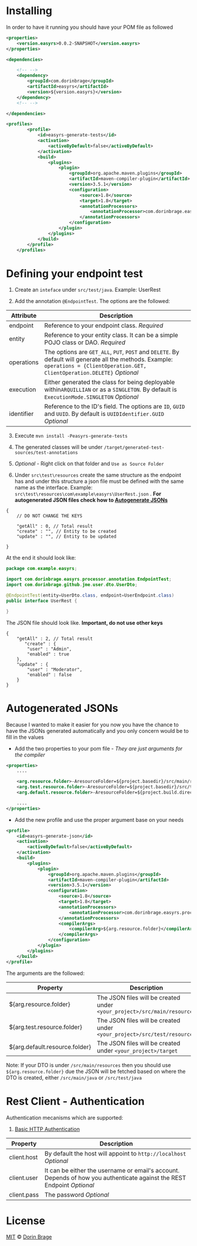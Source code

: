 # Installing

In order to have it running you should have your POM file as followed

```xml
<properties>
    <version.easyrs>0.0.2-SNAPSHOT</version.easyrs>
</properties>

<dependencies>

    <!-- -->
    <dependency>
        <groupId>com.dorinbrage</groupId>
        <artifactId>easyrs</artifactId>
        <version>${version.easyrs}</version>
    </dependency>
    <!-- -->

</dependencies>

<profiles>
        <profile>
            <id>easyrs-generate-tests</id>
            <activation>
                <activeByDefault>false</activeByDefault>
            </activation>
            <build>
                <plugins>
                    <plugin>
                        <groupId>org.apache.maven.plugins</groupId>
                        <artifactId>maven-compiler-plugin</artifactId>
                        <version>3.5.1</version>
                        <configuration>
                            <source>1.8</source>
                            <target>1.8</target>
                            <annotationProcessors>
                                <annotationProcessor>com.dorinbrage.easyrs.processor.EndpointProcessor</annotationProcessor>
                            </annotationProcessors>
                        </configuration>
                    </plugin>
                </plugins>
            </build>
        </profile>
    </profiles>
```

# Defining your endpoint test

1. Create an `inteface` under `src/test/java`. Example: UserRest

2. Add the annotation `@EndpointTest`. The options are the followed:

|Attribute| Description|
| ------------- |-------------|
|endpoint| Reference to your endpoint class.  *Required* |
|entity| Reference to your entity class. It can be a simple POJO class or DAO. *Required*|
|operations| The options are `GET_ALL`, `PUT`, `POST` and `DELETE`. By default will generate all the methods. Example: `operations = {ClientOperation.GET, ClientOperation.DELETE}` *Optional* |
|execution| Either generated the class for being deployable within`ARQUILLIAN` or as a `SINGLETON`. By default is `ExecutionMode.SINGLETON` *Optional*|
|identifier| Reference to the ID's field. The options are `ID`, `GUID` and `UUID`. By default is `UUIDIdentifier.GUID` *Optional* |

3. Execute `mvn install -Peasyrs-generate-tests`

4. The generated classes will be under `/target/generated-test-sources/test-annotations`

5. _Optional_ - Right click on that folder and `Use as Source Folder`

6. Under `src\test\resources`  create the same structure as the endpoint has and under this structure a json file must be defined with the same name as the interface. Example: `src\test\resources\com\example\easyrs\UserRest.json` . **For autogenerated JSON files check how to [Autogenerate JSONs](#autogenerated-jsons)**

```
{ 	
	// DO NOT CHANGE THE KEYS
	
	"getAll" : 0, // Total result
	"create" : "", // Entity to be created
	"update" : "", // Entity to be updated
	
}
```

At the end it should look like:

```java
package com.example.easyrs;

import com.dorinbrage.easyrs.processor.annotation.EndpointTest;
import com.dorinbrage.github.jme.user.dto.UserDto;

@EndpointTest(entity=UserDto.class, endpoint=UserEndpoint.class)
public interface UserRest {

}
```

The JSON file should look like. **Important, do not use other keys**

```
{
	"getAll" : 2, // Total result
	   "create" : {
        "user" : "Admin",
        "enabled" : true
    },
    "update" : {
        "user" : "Moderator",
        "enabled" : false
    }
}
```

# Autogenerated JSONs

Because I wanted to make it easier for you now you have the chance to have the JSONs generated automatically and you only concern would be to fill in the values

* Add the two properties to your pom file - *They are just arguments for the compiler*

```xml
<properties>
    .... 

    <arg.resource.folder>-AresourceFolder=${project.basedir}/src/main/resources</arg.resource.folder>
    <arg.test.resource.folder>-AresourceFolder=${project.basedir}/src/test/resources</arg.test.resource.folder>
    <arg.default.resource.folder>-AresourceFolder=${project.build.directory}</arg.default.resource.folder>

    .... 
</properties>

```

* Add the new profile and use the proper argument base on your needs

```xml
<profile>
    <id>easyrs-generate-json</id>
    <activation>
        <activeByDefault>false</activeByDefault>
    </activation>
    <build>
        <plugins>
            <plugin>
                <groupId>org.apache.maven.plugins</groupId>
                <artifactId>maven-compiler-plugin</artifactId>
                <version>3.5.1</version>
                <configuration>
                    <source>1.8</source>
                    <target>1.8</target>
                    <annotationProcessors>
                        <annotationProcessor>com.dorinbrage.easyrs.processor.JsonProcessor</annotationProcessor>
                    </annotationProcessors>
                    <compilerArgs>
                        <compilerArg>${arg.resource.folder}</compilerArg>
                    </compilerArgs>
                </configuration>
            </plugin>
        </plugins>
    </build>
</profile>
```
The arguments are the followed:

| Property        | Description   |
| ------------- |-------------|
| ${arg.resource.folder} |The JSON files will be created under `<your_project>/src/main/resources` |
| ${arg.test.resource.folder} | The JSON files will be created under `<your_project>/src/test/resources`|
| ${arg.default.resource.folder} | The JSON files will be created under `<your_project>/target`|

Note: If your DTO is under `/src/main/resources` then you should use `${arg.resource.folder}` due the JSON will be fetched based on where the DTO is created, either `/src/main/java` or `/src/test/java`


# Rest Client - Authentication

Authentication mecanisms which are supported:
1. [Basic HTTP Authentication](https://tools.ietf.org/html/rfc2617#page-3)

| Property        | Description   |
| ------------- |-------------|
|client.host| By default the host will appoint to `http://localhost` *Optional*|
|client.user| It can be either the username or email's account. Depends of how you authenticate against the REST Endpoint *Optional*|
|client.pass| The password *Optional*|

# License

[MIT](http://showalicense.com/?year=2017&fullname=Dorin%20Gheorghe%20Brage#license-mit) © [Dorin Brage](https://github.com/nirodg/)
